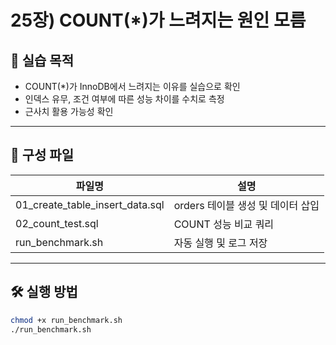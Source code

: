 # 25장) COUNT(*)가 느려지는 원인 모름


## 📌 실습 목적
- COUNT(*)가 InnoDB에서 느려지는 이유를 실습으로 확인
- 인덱스 유무, 조건 여부에 따른 성능 차이를 수치로 측정
- 근사치 활용 가능성 확인


---


## 📂 구성 파일
| 파일명 | 설명 |
|--------|------|
| 01_create_table_insert_data.sql | orders 테이블 생성 및 데이터 삽입 |
| 02_count_test.sql | COUNT 성능 비교 쿼리 |
| run_benchmark.sh | 자동 실행 및 로그 저장 |



---


## 🛠️ 실행 방법
```bash
chmod +x run_benchmark.sh
./run_benchmark.sh



